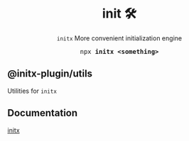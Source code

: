 <h1 align="center">init 🛠</h1>

<p align="center"><code>initx</code> More convenient initialization engine</p>

<pre align="center">npx <b>initx &lt;something&gt;</b></pre>

## @initx-plugin/utils

Utilities for `initx`

## Documentation

[initx](https://github.com/imba97/initx)
